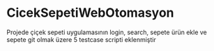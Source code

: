 # CicekSepetiWebOtomasyon
Projede çiçek sepeti uygulamasının login, search, sepete ürün ekle ve sepete git olmak üzere 5 testcase scripti eklenmiştir
